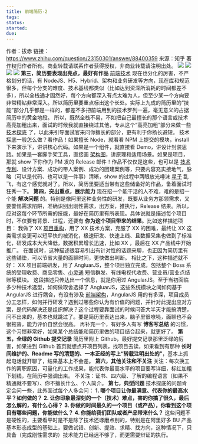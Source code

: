 ```yaml
---
title: 前端简历-2
tags:
status:
started:
due:
---
```

作者：拔赤
链接：https://www.zhihu.com/question/23150301/answer/88400359
来源：知乎
著作权归作者所有。商业转载请联系作者获得授权，非商业转载请注明出处。
![](https://cdn.nlark.com/yuque/0/2022/png/29677165/1665903428144-d2e387fa-49fb-42e6-8702-e29e12bff364.png#clientId=ub3893fe2-de52-4&crop=0&crop=0&crop=1&crop=1&from=paste&id=udfb1fdde&margin=%5Bobject%20Object%5D&originHeight=446&originWidth=1080&originalType=url&ratio=1&rotation=0&showTitle=false&status=done&style=none&taskId=ue4d30093-2ce4-42d5-9a82-f5226c48885&title=)
![](https://cdn.nlark.com/yuque/0/2022/png/29677165/1665903440979-988890b8-364f-47c3-b894-586c24148979.png#clientId=ub3893fe2-de52-4&crop=0&crop=0&crop=1&crop=1&from=paste&id=uf05d4a70&margin=%5Bobject%20Object%5D&originHeight=473&originWidth=1080&originalType=url&ratio=1&rotation=0&showTitle=false&status=done&style=none&taskId=u8a1d0680-7139-4b52-b18c-e1cd3fc2558&title=)
![](https://cdn.nlark.com/yuque/0/2022/png/29677165/1665903600922-53d2772c-8aa1-410c-95c5-50c17615b1c3.png#clientId=ub3893fe2-de52-4&crop=0&crop=0&crop=1&crop=1&from=paste&id=u2c88dec6&margin=%5Bobject%20Object%5D&originHeight=918&originWidth=1080&originalType=url&ratio=1&rotation=0&showTitle=false&status=done&style=none&taskId=u35a2f64c-68ca-462f-b928-5463b44aed0&title=)
![](https://cdn.nlark.com/yuque/0/2022/webp/29677165/1665899681606-79a55bd7-1aad-4f44-a183-89d93e47761b.webp#clientId=ub3893fe2-de52-4&crop=0&crop=0&crop=1&crop=1&from=paste&id=u42cd78cf&margin=%5Bobject%20Object%5D&originHeight=219&originWidth=456&originalType=url&ratio=1&rotation=0&showTitle=false&status=done&style=none&taskId=u7b317ddb-ae2d-49f4-abc3-8ac0d7a687a&title=)
**第三，简历要表现出亮点，最好有作品**
[前端技术](https://www.zhihu.com/search?q=%E5%89%8D%E7%AB%AF%E6%8A%80%E6%9C%AF&search_source=Entity&hybrid_search_source=Entity&hybrid_search_extra=%7B%22sourceType%22%3A%22answer%22%2C%22sourceId%22%3A88400359%7D) 现在也分化的厉害，不严格划分的话，有 NodeJS、H5、Hybrid、架构和业务研发等方向，现在库和规范很多，但每个分支的难度、技术基线都类似（比如达到资深所消耗的时间都差不多），所以全栈通才固然好，每个方向都深入有点太难为人，但至少某一个方向要非常精钻非常深入。所以简历里要重点标出这个长处。实际上九成的简历里的“技能”部分几乎都是一样的，都差不多把前端用到的技术罗列一遍，毫无意义的占据简历中的黄金地段。
所以，既然全栈不易，不如把自己最擅长的那个语言或技术高亮加粗出来，面试的时候我就直接绕过其他，专从这个“高亮加粗”部分来做一些 [技术探底](https://www.zhihu.com/search?q=%E6%8A%80%E6%9C%AF%E6%8E%A2%E5%BA%95&search_source=Entity&hybrid_search_source=Entity&hybrid_search_extra=%7B%22sourceType%22%3A%22answer%22%2C%22sourceId%22%3A88400359%7D) 了，以此来引导面试官来问你擅长的部分，更有利于你扬长避短。
技术探底一般怎么做？看作品！如果擅长 Node，就看看 NPM 上提交的模块，install 下来演示下，讲讲核心代码。如果是一个组件，就直接看 Demo，讲设计封装思路。如果是一套脚手架工具，直接画 [架构图](https://www.zhihu.com/search?q=%E6%9E%B6%E6%9E%84%E5%9B%BE&search_source=Entity&hybrid_search_source=Entity&hybrid_search_extra=%7B%22sourceType%22%3A%22answer%22%2C%22sourceId%22%3A88400359%7D)，讲原理和适用场景。如果是项目，那就 show 下你作为 PM 发的 Release 邮件！作品不仅仅是这些，也可以是 [技术专利](https://www.zhihu.com/search?q=%E6%8A%80%E6%9C%AF%E4%B8%93%E5%88%A9&search_source=Entity&hybrid_search_source=Entity&hybrid_search_extra=%7B%22sourceType%22%3A%22answer%22%2C%22sourceId%22%3A88400359%7D)、设计方案、成功的带人案例、成功的团建案例等，只要内容充实接地气，脉略（可以是代码、也可以是一件事）清晰，show 的过程中两眼放光唾沫 [星子](https://www.zhihu.com/search?q=%E6%98%9F%E5%AD%90&search_source=Entity&hybrid_search_source=Entity&hybrid_search_extra=%7B%22sourceType%22%3A%22answer%22%2C%22sourceId%22%3A88400359%7D) 乱飞，有这个感觉就对了。所以，简历里要适当带有这些储备好的作品，备着面试时狂秀一下。
**第四，突出重点，展示能力**
现在招一个能干活的人不难，难的是招一个能 **解决问题** 的。特别是像阿里这种业务性的研发，既要从业务方那领需求，又要警惕需求陷阱，准确识别出刚性需求，出方案，推执行，Release 结果。所以，应对这每个环节所需的技能，最好在简历里有所表现。具体说就是描述每个项目时，不仅要有背景、过程，还要有 **你为这个项目带来的结果**。比如这样描述项目：
我做了 XX [项目重构](https://www.zhihu.com/search?q=%E9%A1%B9%E7%9B%AE%E9%87%8D%E6%9E%84&search_source=Entity&hybrid_search_source=Entity&hybrid_search_extra=%7B%22sourceType%22%3A%22answer%22%2C%22sourceId%22%3A88400359%7D)，用了 XX 技术方案，克服了 XX 的困难，最终让 XX 这类需求变更可以短平快的被消化，极速研发、快速上线、且数据采集也做到了标准化，研发成本大大降低，数据积累增长迅速，比如 XX ，最后在 XX 产品线中开始推广。
在面试时，这种描述很容易引出有针对性的话题来聊，也正因为简历里有这些铺垫，可以节省大量的面聊时间，更快做出判断。
相比之下，这种描述就不好：
XX 项目前端研发，用了 AngluarJS，整个项目独立完成，包括整个 Boss 系统的受理收费、商品零售、[小灵通](https://www.zhihu.com/search?q=%E5%B0%8F%E7%81%B5%E9%80%9A&search_source=Entity&hybrid_search_source=Entity&hybrid_search_extra=%7B%22sourceType%22%3A%22answer%22%2C%22sourceId%22%3A88400359%7D) 短信群发、有线电视代收费、营业员/营业点结账等模块。
这段描述只传达出一个信息，就是你用过 AngularJS。至于当初面临多少种技术选型，如何做取舍选择了 AngluarJS，这些系统模块之间如何基于 AngularJS 进行耦合，有没有涉及 [前端架构](https://www.zhihu.com/search?q=%E5%89%8D%E7%AB%AF%E6%9E%B6%E6%9E%84&search_source=Entity&hybrid_search_source=Entity&hybrid_search_extra=%7B%22sourceType%22%3A%22answer%22%2C%22sourceId%22%3A88400359%7D)，AngularJS 用的有多深，项目成员分工怎样，如何并行研发？遇到过哪些你认为有价值的问题，并针对此提出应对方案，是代码解决还是组织解决？这个过程要靠面试的时候问答大半天才能搞清楚，问不出来的，基本也就跳过了。要是简历里表达出来，脑子里很嘹喨，面聊也不会很拖沓，能力评价自然会很高。
再补充一个，有好多人有写 **博客写总结** 的习惯，这个习惯非常好，如果某个总结能和简历里做的项目结合起来，就更好了。
**第五，全绿的 Github 提交记录**
简历里附上 Github，最好提交记录那里泛绿的厉害，如果进到 Github 首页就想点开项目列表，找项目去读，如果看到有那种 **长时间维护的、Readme 写的清楚的、一本正经的写上“转载注明出处的”**，基本上抓起电话就开聊了，结果基本上不会差。
**第六，其他关注和不关注**
关注：每次换工作的离职原因，可量化的工作成果，能代表你最高水平的项目要写详细，标红加粗下划线，在简历中强调出来。
不关注：证书、四六级、了解的编程语言（如果不精通就不要写）、你不擅长什么、个人简介。
**第七，典型问题**
技术探底的问题肯定会问一些，此外面试每个人多会问：
**1. 哪个项目让你最满意、代表你的最高水平？如何做的？**
**2. 让你印象最深刻的一个（技术）难点，害的你搞了很久，最后怎么解的，有什么心得？**
**3. 你做的时间最久的一个项目（或产品），你看到这个项目有哪些问题，你能做什么？**
**4. 你能给我们团队或者产品带来什么？**
这些问题不是硬性的，主要看平时是不是除了技术还琢磨点别的，特别是在阿里好多 BU 产品基本形态成型的基础上，要做试错、创新、提效、求精、找方向，这种情况下，只具备（完成刚性需求的）技术能力已经远不够了，而更需要辩证的执行。

